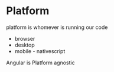 # Platform

platform is whomever is running our code

- browser
- desktop
- mobile - nativescript 

Angular is Platform agnostic


